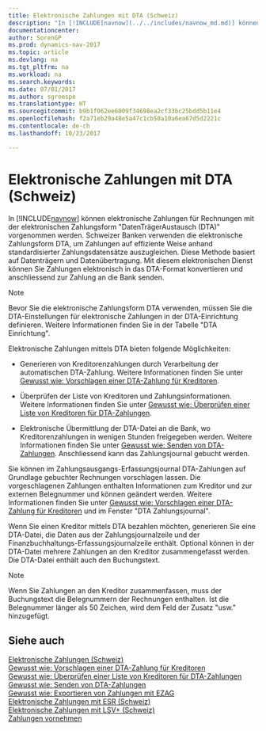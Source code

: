 ```yaml
---
title: Elektronische Zahlungen mit DTA (Schweiz)
description: "In [!INCLUDE[navnow](../../includes/navnow_md.md)] können elektronische Zahlungen für Rechnungen mit der elektronischen Zahlungsform \"DatenTrägerAustausch (DTA)\" vorgenommen werden. Schweizer Banken verwenden die elektronische Zahlungsform DTA, um Zahlungen auf effiziente Weise anhand standardisierter Zahlungsdatensätze auszugleichen."
documentationcenter: 
author: SorenGP
ms.prod: dynamics-nav-2017
ms.topic: article
ms.devlang: na
ms.tgt_pltfrm: na
ms.workload: na
ms.search.keywords: 
ms.date: 07/01/2017
ms.author: sgroespe
ms.translationtype: HT
ms.sourcegitcommit: b9b1f062ee6009f34698ea2cf33bc25bdd5b11e4
ms.openlocfilehash: f2a71eb29a48e5a47c1cb50a10a6ea67d5d2221c
ms.contentlocale: de-ch
ms.lasthandoff: 10/23/2017

---
```

# <a name="swiss-electronic-payments-using-dta"></a>Elektronische Zahlungen mit DTA (Schweiz)
In [!INCLUDE[navnow](../../includes/navnow_md.md)] können elektronische Zahlungen für Rechnungen mit der elektronischen Zahlungsform "DatenTrägerAustausch (DTA)" vorgenommen werden. Schweizer Banken verwenden die elektronische Zahlungsform DTA, um Zahlungen auf effiziente Weise anhand standardisierter Zahlungsdatensätze auszugleichen. Diese Methode basiert auf Datenträgern und Datenübertragung. Mit diesem elektronischen Dienst können Sie Zahlungen elektronisch in das DTA-Format konvertieren und anschliessend zur Zahlung an die Bank senden.  

> [!NOTE]  
>  Bevor Sie die elektronische Zahlungsform DTA verwenden, müssen Sie die DTA-Einstellungen für elektronische Zahlungen in der DTA-Einrichtung definieren. Weitere Informationen finden Sie in der Tabelle "DTA Einrichtung".  

Elektronische Zahlungen mittels DTA bieten folgende Möglichkeiten:  

- Generieren von Kreditorenzahlungen durch Verarbeitung der automatischen DTA-Zahlung. Weitere Informationen finden Sie unter [Gewusst wie: Vorschlagen einer DTA-Zahlung für Kreditoren](how-to-suggest-dta-payment-for-vendors.md).  

- Überprüfen der Liste von Kreditoren und Zahlungsinformationen. Weitere Informationen finden Sie unter [Gewusst wie: Überprüfen einer Liste von Kreditoren für DTA-Zahlungen](how-to-verify-a-list-of-vendors-for-dta-payments.md).  

- Elektronische Übermittlung der DTA-Datei an die Bank, wo Kreditorenzahlungen in wenigen Stunden freigegeben werden. Weitere Informationen finden Sie unter [Gewusst wie: Senden von DTA-Zahlungen](how-to-submit-dta-payments.md). Anschliessend kann das Zahlungsjournal gebucht werden.  

Sie können im Zahlungsausgangs-Erfassungsjournal DTA-Zahlungen auf Grundlage gebuchter Rechnungen vorschlagen lassen. Die vorgeschlagenen Zahlungen enthalten Informationen zum Kreditor und zur externen Belegnummer und können geändert werden. Weitere Informationen finden Sie unter [Gewusst wie: Vorschlagen einer DTA-Zahlung für Kreditoren](how-to-suggest-dta-payment-for-vendors.md) und im Fenster "DTA Zahlungsjournal".  

Wenn Sie einen Kreditor mittels DTA bezahlen möchten, generieren Sie eine DTA-Datei, die Daten aus der Zahlungsjournalzeile und der Finanzbuchhaltungs-Erfassungsjournalzeile enthält. Optional können in der DTA-Datei mehrere Zahlungen an den Kreditor zusammengefasst werden. Die DTA-Datei enthält auch den Buchungstext.  

> [!NOTE]  
>  Wenn Sie Zahlungen an den Kreditor zusammenfassen, muss der Buchungstext die Belegnummern der Rechnungen enthalten. Ist die Belegnummer länger als 50 Zeichen, wird dem Feld der Zusatz "usw." hinzugefügt.  

## <a name="see-also"></a>Siehe auch  
 [Elektronische Zahlungen (Schweiz)](swiss-electronic-payments.md)   
 [Gewusst wie: Vorschlagen einer DTA-Zahlung für Kreditoren](how-to-suggest-dta-payment-for-vendors.md)   
 [Gewusst wie: Überprüfen einer Liste von Kreditoren für DTA-Zahlungen](how-to-verify-a-list-of-vendors-for-dta-payments.md)   
 [Gewusst wie: Senden von DTA-Zahlungen](how-to-submit-dta-payments.md)   
 [Gewusst wie: Exportieren von Zahlungen mit EZAG](how-to-export-payments-using-ezag.md)   
 [Elektronische Zahlungen mit ESR (Schweiz)](swiss-electronic-payments-using-esr.md)   
 [Elektronische Zahlungen mit LSV+ (Schweiz)](swiss-electronic-payments-using-lsv-.md)  
 [Zahlungen vornehmen](../../payables-make-payments.md) 

